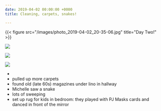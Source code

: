 ```yaml
---
date: 2019-04-02 00:00:00 +0000
title: Cleaning, carpets, snakes!

---
```

{{< figure src="/images/photo_2019-04-02_20-35-06.jpg" title="Day Two!" >}}

![](/uploads/photo_2019-04-07_20-21-56.jpg)

![](/uploads/photo_2019-04-07_07-05-30.jpg)

![](/uploads/photo_2019-04-07_07-06-03.jpg)

* 
* pulled up more carpets
* found old (late 60s) magazines under lino in hallway
* Michelle saw a snake
* lots of sweeping
* set up rug for kids in bedroom: they played with PJ Masks cards and danced in front of the mirror